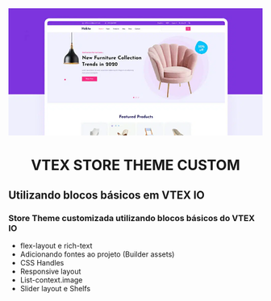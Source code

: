 <div align="center">
<img  alt=banner-principal src="/assets/imgs/Ecommerce-UI-Kit-1.png">
</div>
<h1 align="center"> VTEX STORE THEME CUSTOM </h1>


## Utilizando blocos básicos em VTEX IO 

### Store Theme customizada utilizando blocos básicos do VTEX IO 

* flex-layout e rich-text
* Adicionando fontes ao projeto (Builder assets)
* CSS Handles
* Responsive layout
* List-context.image
*  Slider layout e Shelfs 
